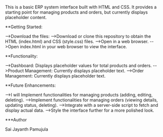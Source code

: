 This is a basic ERP system interface built with HTML and CSS. It provides a starting point for managing products and orders, but currently displays placeholder content.

**Getting Started:

-->Download the files:
-->Download or clone this repository to obtain the HTML (index.html) and CSS (style.css) files.
-->Open in a web browser.
-->Open index.html in your web browser to view the interface.

**Functionality:

-->Dashboard: Displays placeholder values for total products and orders.
-->Product Management: Currently displays placeholder text.
-->Order Management: Currently displays placeholder text.

**Future Enhancements:

-->I will Implement functionalities for managing products (adding, editing, deleting).
-->Implement functionalities for managing orders (viewing details, updating status, deleting).
-->Integrate with a server-side script  to fetch and display actual data.
-->Style the interface further for a more polished look.


***Author

Sai Jayanth Pamujula
